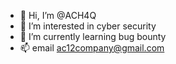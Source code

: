 - 👋 Hi, I’m @ACH4Q
- 👀 I’m interested in cyber security 
- 🌱 I’m currently learning bug bounty
- 📫 email ac12company@gmail.com

